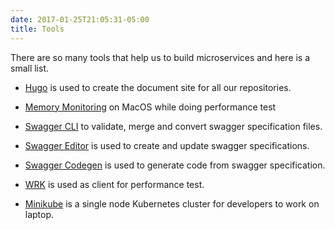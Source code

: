 ```yaml
---
date: 2017-01-25T21:05:31-05:00
title: Tools
---
```


There are so many tools that help us to build microservices and here is a small list.

* [Hugo](https://networknt.github.io/light-java/tools/hugo-docs/) is used to create the document site for all our repositories.

* [Memory Monitoring](https://networknt.github.io/light-java/tools/memory_monitor/) on MacOS while doing performance test

* [Swagger CLI](https://networknt.github.io/light-java/tools/swagger-cli/) to validate, merge and convert swagger specification files.

* [Swagger Editor](https://networknt.github.io/light-java/tools/swagger-editor/) is used to create and update swagger specifications.

* [Swagger Codegen](https://networknt.github.io/light-java/tools/swagger-codegen/) is used to generate code from swagger specification.

* [WRK](https://networknt.github.io/light-java/tools/wrk-perf/) is used as client for performance test.

* [Minikube](https://networknt.github.io/light-java/tools/minikube/) is a single node Kubernetes cluster for developers to work on laptop.
